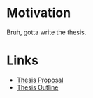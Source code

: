 # Motivation

Bruh, gotta write the thesis.


# Links
* [Thesis Proposal](https://github.com/agarret7/meng-thesis/tree/proposal)
* [Thesis Outline](ThesisOutline.md)
